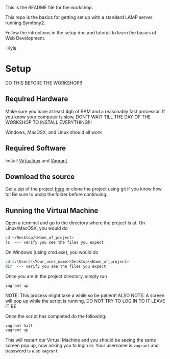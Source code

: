 This is the README file for the workshop.

This repo is the basics for getting set up with a standard LAMP server running Symfony2.

Follow the intructions in the setup doc and tutorial to learn the basics of Web Development.

-Kyle

# Setup
DO THIS <span color='red'>BEFORE</span> THE WORKSHOP!!

## Required Hardware
Make sure you have at least 4gb of RAM and a reasonably fast processor. If you know your computer is slow, DON'T WAIT TILL THE DAY OF THE WORKSHOP TO INSTALL EVERYTHING!!!

Windows, MacOSX, and Linux should all work

## Required Software
Install [Virtualbox](https://www.virtualbox.org/wiki/Downloads) and [Vagrant](https://www.vagrantup.com/downloads.html). 

## Download the source
Get a zip of the project [here](https://github.com/acm-ucr/Web-Development-Workshop-Kyle/archive/master.zip) or clone the project using git if you know how to! Be sure to unzip the folder before continuing.

## Running the Virtual Machine
Open a terminal and go to the directory where the project is at. On Linux/MacOSX, you would do
```bash
cd ~/Desktop/<Name_of_project>
ls  <-- verify you see the files you expect
```

On Windows (using cmd.exe), you would do
```bash
cd c:\Users\<Your_user_name>\Desktop\<Name_of_project>
dir  <-- verify you see the files you expect
```

Once you are in the project directory, simply run
```bash 
vagrant up
```
NOTE: This process might take a while so be patient!
ALSO NOTE: A screen will pop up while the script is running, DO NOT TRY TO LOG IN TO IT LEAVE IT BE

Once the script has completed do the following:
```bash
vagrant halt
vagrant up
```

This will restart our Virtual Machine and you should be seeing the same screen pop up, now asking you to login in. Your username is `vagrant` and password is also `vagrant`

